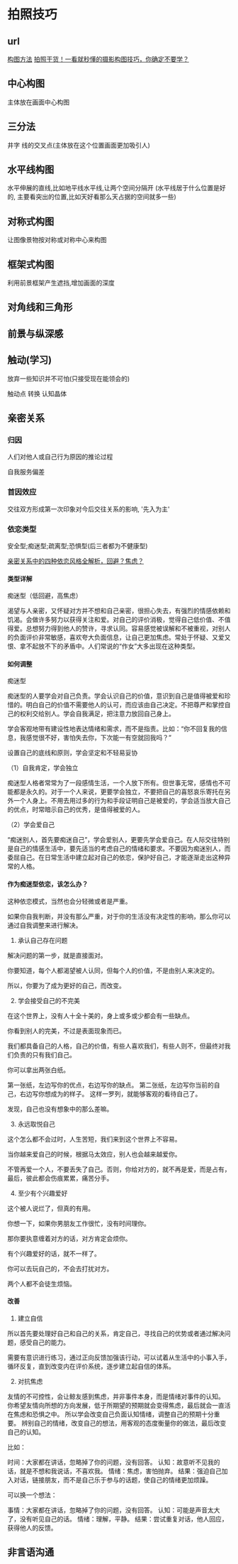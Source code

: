 # 拍照技巧

## url

[构图方法](https://zhongce.sina.com.cn/article/view/13754)
[拍照干货！一看就秒懂的摄影构图技巧，你确定不要学？](https://zhuanlan.zhihu.com/p/39305301)

## 中心构图

主体放在画面中心构图

## 三分法

井字 线的交叉点(主体放在这个位置画面更加吸引人)

## 水平线构图

水平伸展的直线,比如地平线水平线,让两个空间分隔开 (水平线居于什么位置是好的, 主要看突出的位置,比如天好看那么天占据的空间就多一些)

## 对称式构图

让图像景物按对称或对称中心来构图

## 框架式构图

利用前景框架产生遮挡,增加画面的深度

## 对角线和三角形

## 前景与纵深感

## 触动(学习)

放弃一些知识并不可怕(只接受现在能领会的)

触动点 转换 认知晶体

## 亲密关系

### 归因

人们对他人或自己行为原因的推论过程

自我服务偏差

### 首因效应

交往双方形成第一次印象对今后交往关系的影响, '先入为主'

### 依恋类型

安全型;痴迷型;疏离型;恐惧型(后三者都为不健康型)

[亲密关系中的四种依恋风格全解析，回避？焦虑？](https://www.sohu.com/a/289952077_100146008)
#### 类型详解

痴迷型（低回避，高焦虑）

渴望与人亲密，又怀疑对方并不想和自己亲密，很担心失去，有强烈的情感依赖和饥渴。会做许多努力以获得关注和爱。对自己的评价消极，觉得自己低价值、不值得爱。总想努力得到他人的赞许，寻求认同。容易感觉被误解和不被重视，对别人的负面评价非常敏感，喜欢夸大负面信息，让自己更加焦虑。常处于怀疑、又爱又恨、拿不起放不下的矛盾中。人们常说的“作女”大多出现在这种类型。

#### 如何调整

痴迷型

痴迷型的人要学会对自己负责。学会认识自己的价值，意识到自己是值得被爱和珍惜的。明白自己的价值不需要他人的认可，而应该由自己决定。不把尊严和掌控自己的权利交给别人。学会自我满足，把注意力放回自己身上。

学会客观地带有建设性地表达情绪和需求，而不是指责。比如：“你不回复我的信息，我感觉很不好，害怕失去你，下次能一有空就回我吗？”

设置自己的底线和原则，学会坚定和不轻易妥协

（1）自我肯定，学会独立

痴迷型人格者常常为了一段感情生活，一个人放下所有。但世事无常，感情也不可能都是永久的。对于一个人来说，更要学会独立，不要把自己的喜怒哀乐寄托在另外一个人身上。不用去用过多的行为和手段证明自己是被爱的，学会适当放大自己的优点，时常暗示自己的优秀，是值得被爱的人。

（2）学会爱自己

“痴迷别人，首先要痴迷自己”，学会爱别人，更要先学会爱自己。在人际交往特别是自己的情感生活中，要先适当的考虑自己的情绪和要求。不要因为痴迷别人，而委屈自己。在日常生活中建立起对自己的依恋，保护好自己，才能逐渐走出这种异常的人格。

#### 作为痴迷型依恋，该怎么办？

这种依恋模式，当然也会分轻微或者是严重。

如果你自我判断，并没有那么严重，对于你的生活没有决定性的影响，那么你可以通过自我调整来进行解决。

1. 承认自己存在问题

解决问题的第一步，就是直接面对。

你要知道，每个人都渴望被人认同，但每个人的价值，不是由别人来决定的。

所以，你要为了成为更好的自己，而改变。

2. 学会接受自己的不完美

在这个世界上，没有人十全十美的，身上或多或少都会有一些缺点。

你看到别人的完美，不过是表面现象而已。

我们都具备自己的人格，自己的价值，有些人喜欢我们，有些人则不，但最终对我们负责的只有我们自己。

你可以拿出两张白纸。

第一张纸，左边写你的优点，右边写你的缺点。
第二张纸，左边写你当前的自己，右边写你想成为的样子。
这样一罗列，就能够客观的看待自己了。

发现，自己也没有想象中的那么差嘛。

3. 永远取悦自己

这个怎么都不会过时，人生苦短，我们来到这个世界上不容易。

当你越来爱自己的时候，根据马太效应，别人也会越来越爱你。

不管再爱一个人，不要丢失了自己。否则，你给对方的，就不再是爱，而是占有，最后，彼此都会伤痕累累，痛苦分手。

4. 至少有个兴趣爱好

这个被人说烂了，但真的有用。

你想一下，如果你男朋友工作很忙，没有时间理你。

那你要执意缠着对方的话，对方肯定会烦你。

有个兴趣爱好的话，就不一样了。

你可以去玩自己的，不会去打扰对方。

两个人都不会徒生烦恼。

#### 改善


1. 建立自信

所以首先要处理好自己和自己的关系，肯定自己，寻找自己的优势或者通过解决问题，感受自己的能力。

需要有意识进行练习，通过正向反馈加强该行动，可以试着从生活中的小事入手，循环反复，直到改变内在评价系统，逐步建立起自信的体系。


2. 对抗焦虑

友情的不可控性，会让鲸友感到焦虑，并非事件本身，而是情绪对事件的认知。
你希望友情向所想的方向发展，低于所期望的预期就会变得焦虑，最后就会一直活在焦虑和恐惧之中。
所以学会改变自己负面认知情绪，调整自己的预期十分重要。
辨别自己的情绪，改变自己的想法，用客观的态度衡量你的做法，最后改变自己的认知。

比如：

时间：大家都在讲话，忽略掉了你的问题，没有回答。
认知：故意听不见我的话，就是不想和我说话，不喜欢我。
情绪：焦虑，害怕抛弃。
结果：强迫自己加入对话，链接朋友，而不是自己乐于参与的话题，使自己的情绪更加烦躁。

可以换一个想法：

事情：大家都在讲话，忽略掉了你的问题，没有回答。
认知：可能是声音太大了，没有听见自己的话。
情绪：理解，平静。
结果：尝试重复对话，他人回应，获得他人的反馈。

## 非言语沟通

